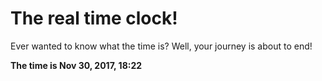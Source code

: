 # The real time clock!

Ever wanted to know what the time is? Well, your journey is about to end!

**The time is Nov 30, 2017, 18:22**